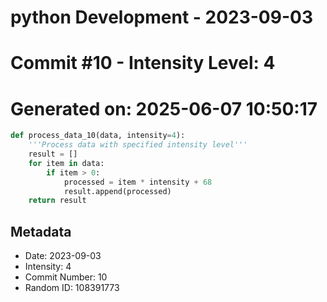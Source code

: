 ﻿# python Development - 2023-09-03
# Commit #10 - Intensity Level: 4
# Generated on: 2025-06-07 10:50:17
```python
def process_data_10(data, intensity=4):
    '''Process data with specified intensity level'''
    result = []
    for item in data:
        if item > 0:
            processed = item * intensity + 68
            result.append(processed)
    return result
```
## Metadata
- Date: 2023-09-03
- Intensity: 4
- Commit Number: 10
- Random ID: 108391773
